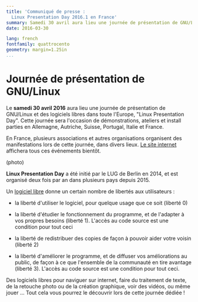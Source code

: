 ```yaml
---
title: 'Communiqué de presse :
  Linux Presentation Day 2016.1 en France'
summary: Samedi 30 avril aura lieu une journée de présentation de GNU/Linux
date: 2016-03-30

lang: french
fontfamily: quattrocento
geometry: margin=1.25in
...
```


# Journée de présentation de GNU/Linux

Le **samedi 30 avril 2016** aura lieu une journée de présentation de GNU/Linux et des logiciels libres dans toute l'Europe, "Linux Presentation Day". Cette journée sera l'occasion de démonstrations, ateliers et install parties en Allemagne, Autriche, Suisse, Portugal, Italie et France.

En France, plusieurs associations et autres organisations organisent des manifestations lors de cette journée, dans divers lieux. [Le site internet](http://linux-presentation-day.fr/) affichera tous ces événements bientôt.

(photo)

**Linux Presentation Day** a été initié par le LUG de Berlin en 2014, et est organisé deux fois par an dans plusieurs pays depuis 2015.

Un [logiciel libre](http://www.april.org/articles/intro/ll.html) donne un certain nombre de libertés aux utilisateurs :

* la liberté d'utiliser le logiciel, pour quelque usage que ce soit (liberté 0)

* la liberté d'étudier le fonctionnement du programme, et de l'adapter à vos propres besoins (liberté 1). L'accès au code source est une condition pour tout ceci  

* la liberté de redistribuer des copies de façon à pouvoir aider votre voisin (liberté 2)  

* la liberté d'améliorer le programme, et de diffuser vos améliorations au public, de façon à ce que l'ensemble de la communauté en tire avantage (liberté 3). L'accès au code source est une condition pour tout ceci.

Des logiciels libres pour naviguer sur internet, faire du traitement de texte, de la retouche photo ou de la création graphique, voir des vidéos, ou même jouer ... Tout cela vous pourrez le découvrir lors de cette journée dédiée !

